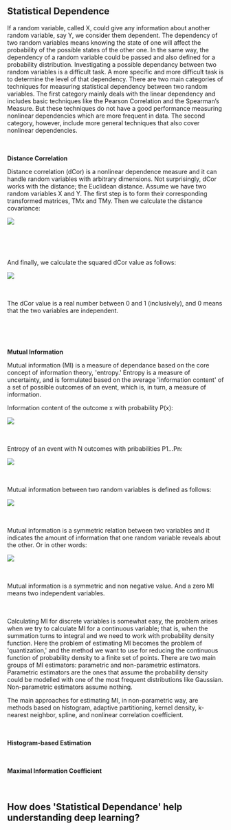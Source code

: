Statistical Dependence
----------------------
If a random variable, called X, could give any information about another random variable, say Y, we consider them dependent. The dependency of two random variables means knowing the state of one will affect the probability of the possible states of the other one. In the same way, the dependency of a random variable could be passed and also defined for a probability distribution.
Investigating a possible dependancy between two random variables is a difficult task. A more specific and more difficult task is to determine the level of that dependency. There are two main categories of techniques for measuring statistical dependency between two random variables. The first category mainly deals with the linear dependency and includes basic techniques like the Pearson Correlation and the Spearman’s Measure. But these techniques do not have a good performance measuring nonlinear dependencies which are more frequent in data.
The second category, however, include more general techniques that also cover nonlinear dependencies.
</br> 
</br> 
</br> 

**Distance Correlation**

Distance correlation (dCor) is a nonlinear dependence measure and it can handle random variables with arbitrary dimensions. Not surprisingly, dCor works with the distance; the Euclidean distance. Assume we have two random variables X and Y. The first step is to form their corresponding transformed matrices, TMx and TMy. Then we calculate the distance covariance:

![](https://user-images.githubusercontent.com/27868570/51983505-1ad0d280-2499-11e9-9890-bfaf186753c3.png)

</br> 
</br> 
</br> 

And finally, we calculate the squared dCor value as follows:

![](https://user-images.githubusercontent.com/27868570/51983850-0e00ae80-249a-11e9-9751-908f8e677a49.png)
</br> 
</br> 
</br> 

The dCor value is a real number between 0 and 1 (inclusively), and 0 means that the two variables are independent.

</br> 
</br> 
</br> 

**Mutual Information**

Mutual information (MI) is a measure of dependance based on the core concept of information theory, 'entropy.' Entropy is a measure of uncertainty, and is formulated based on the average 'information content' of a set of possible outcomes of an event, which is, in turn, a measure of information.

Information content of the outcome x with probability P(x):

![](https://user-images.githubusercontent.com/27868570/52379671-6c65f800-2a6b-11e9-97b2-0dd7e05b510c.png)
</br> 
</br> 
</br> 

Entropy of an event with N outcomes with pribabilities P1...Pn:

![](https://user-images.githubusercontent.com/27868570/52380294-87396c00-2a6d-11e9-8d82-acba394783db.png)
</br> 
</br> 
</br> 

Mutual information between two random variables is defined as follows:

![](https://user-images.githubusercontent.com/27868570/52519670-42752700-2c5f-11e9-97f6-7630757d8bff.png)
</br> 
</br> 
</br> 

Mutual information is a symmetric relation between two variables and it indicates the amount of information that one random variable reveals about the other. Or in other words:

![](https://user-images.githubusercontent.com/27868570/52527839-a0d9ee00-2ccf-11e9-9d48-e29b53a1f688.png)
</br> 
</br> 
</br> 

Mutual information is a symmetric and non negative value. And a zero MI means two independent variables.
</br> 
</br> 
</br> 
 
Calculating MI for discrete variables is somewhat easy, the problem arises when we try to calculate MI for a continuous variable; that is, when the summation turns to integral and we need to work with probability density function.
Here the problem of estimating MI becomes the problem of 'quantization,' and the method we want to use for reducing the continuous function of probability density to a finite set of points.
There are two main groups of MI estimators: parametric and non-parametric estimators. Parametric estimators are the ones that assume the probability density could be modelled with one of the most frequent distributions like Gaussian. Non-parametric estimators assume nothing.

The main approaches for estimating MI, in non-parametric way, are methods based on histogram, adaptive partitioning, kernel density, k-nearest neighbor, spline, and nonlinear correlation coefficient.
</br> 
</br> 
</br> 

**Histogram-based Estimation** 
</br> 
</br> 
</br> 
 
**Maximal Information Coefficient**
</br> 
</br> 
</br> 




How does 'Statistical Dependance' help understanding deep learning?
-------------------------------------------------------------------------------- 
